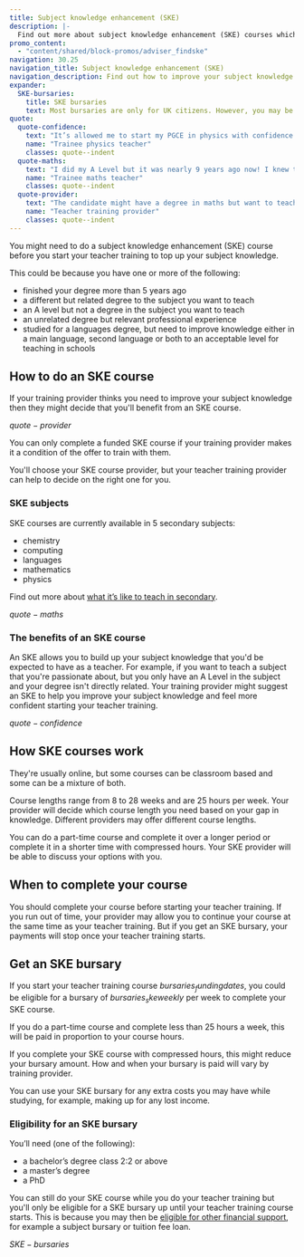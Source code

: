```yaml
---
title: Subject knowledge enhancement (SKE)
description: |-
  Find out more about subject knowledge enhancement (SKE) courses which will help you brush up your knowledge on the subject you want to teach.
promo_content:
  - "content/shared/block-promos/adviser_findske"
navigation: 30.25
navigation_title: Subject knowledge enhancement (SKE)
navigation_description: Find out how to improve your subject knowledge with a subject knowledge enhancement course.
expander:
  SKE-bursaries:
    title: SKE bursaries
    text: Most bursaries are only for UK citizens. However, you may be eligible for an SKE bursary if you are training to teach physics or languages.
quote:
  quote-confidence:
    text: "It’s allowed me to start my PGCE in physics with confidence that I know that I have the ability to teach that subject."
    name: "Trainee physics teacher"
    classes: quote--indent
  quote-maths:
    text: "I did my A Level but it was nearly 9 years ago now! I knew that I’d need to polish up on my maths course and knowledge from A Level, just so I’ve got a bit of certainty when I teach it."
    name: "Trainee maths teacher"
    classes: quote--indent
  quote-provider:
    text: "The candidate might have a degree in maths but want to teach physics, so we would look at the whole person’s profile and then recommend whether they needed subject knowledge enhancement."
    name: "Teacher training provider"
    classes: quote--indent 
---
```


You might need to do a subject knowledge enhancement (SKE) course before you start your teacher training to top up your subject knowledge.

This could be because you have one or more of the following:

* finished your degree more than 5 years ago
* a different but related degree to the subject you want to teach
* an A level but not a degree in the subject you want to teach
* an unrelated degree but relevant professional experience
* studied for a languages degree, but need to improve knowledge either in a main language, second language or both to an acceptable level for teaching in schools

## How to do an SKE course

If your training provider thinks you need to improve your subject knowledge then they might decide that you'll benefit from an SKE course.

$quote-provider$

You can only complete a funded SKE course if your training provider makes it a condition of the offer to train with them.

You'll choose your SKE course provider, but your teacher training provider can help to decide on the right one for you.

### SKE subjects

SKE courses are currently available in 5 secondary subjects:

* chemistry
* computing
* languages
* mathematics
* physics

Find out more about [what it’s like to teach in secondary](/life-as-a-teacher/age-groups-and-specialisms/secondary).

$quote-maths$

### The benefits of an SKE course

An SKE allows you to build up your subject knowledge that you'd be expected to have as a teacher. For example, if you want to teach a subject that you're passionate about, but you only have an A Level in the subject and your degree isn't directly related. Your training provider might suggest an SKE to help you improve your subject knowledge and feel more confident starting your teacher training.

$quote-confidence$

## How SKE courses work

They're usually online, but some courses can be classroom based and some can be a mixture of both.

Course lengths range from 8 to 28 weeks and are 25 hours per week. Your provider will decide which course length you need based on your gap in knowledge. Different providers may offer different course lengths.

You can do a part-time course and complete it over a longer period or complete it in a shorter time with compressed hours. Your SKE provider will be able to discuss your options with you.

## When to complete your course

You should complete your course before starting your teacher training. If you run out of time, your provider may allow you to continue your course at the same time as your teacher training. But if you get an SKE bursary, your payments will stop once your teacher training starts.

## Get an SKE bursary

If you start your teacher training course $bursaries_fundingdates$, you could be eligible for a bursary of $bursaries_skeweekly$ per week to complete your SKE course.

If you do a part-time course and complete less than 25 hours a week, this will be paid in proportion to your course hours.

If you complete your SKE course with compressed hours, this might reduce your bursary amount. How and when your bursary is paid will vary by training provider.

You can use your SKE bursary for any extra costs you may have while studying, for example, making up for any lost income.

### Eligibility for an SKE bursary

You’ll need (one of the following):

* a bachelor’s degree class 2:2 or above
* a master’s degree
* a PhD

You can still do your SKE course while you do your teacher training but you'll only be eligible for a SKE bursary up until your teacher training course starts. This is because you may then be [eligible for other financial support](/funding-and-support), for example a subject bursary or tuition fee loan.

$SKE-bursaries$
